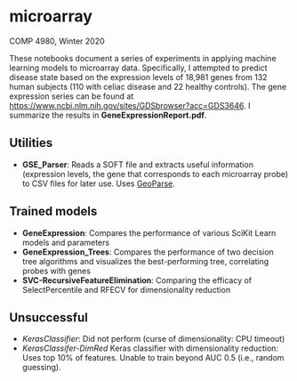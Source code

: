 # microarray

COMP 4980, Winter 2020

These notebooks document a series of experiments in applying machine learning models to microarray data. Specifically, I attempted to predict disease state based on the expression levels of 18,981 genes from 132 human subjects (110 with celiac disease and 22 healthy controls). The gene expression series can be found at https://www.ncbi.nlm.nih.gov/sites/GDSbrowser?acc=GDS3646. I summarize the results in **GeneExpressionReport.pdf**.


## Utilities

  + **GSE_Parser**: Reads a SOFT file and extracts useful information (expression levels, the gene that corresponds to each microarray probe) to CSV files for later use. Uses [GeoParse](https://github.com/guma44/geoparse).

## Trained models

  + **GeneExpression**: Compares the performance of various SciKit Learn models and parameters
  + **GeneExpression_Trees**: Compares the performance of two decision tree algorithms and visualizes the best-performing tree, correlating probes with genes
  + **SVC-RecursiveFeatureElimination**: Comparing the efficacy of SelectPercentile and RFECV for dimensionality reduction

## Unsuccessful

  + *KerasClassifier*: Did not perform (curse of dimensionality: CPU timeout)
  + *KerasClassifer-DimRed* Keras classifier with dimensionality reduction: Uses top 10% of features. Unable to train beyond AUC 0.5 (i.e., random guessing).
